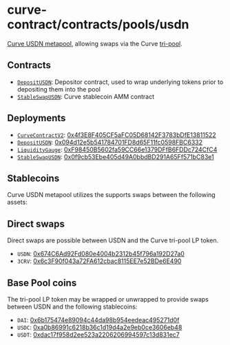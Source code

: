 # curve-contract/contracts/pools/usdn

[Curve USDN metapool](https://www.curve.fi/usdn), allowing swaps via the Curve [tri-pool](../3pool).

## Contracts

* [`DepositUSDN`](DepositUSDN.vy): Depositor contract, used to wrap underlying tokens prior to depositing them into the pool
* [`StableSwapUSDN`](StableSwapUSDN.vy): Curve stablecoin AMM contract

## Deployments

* [`CurveContractV2`](../../tokens/CurveTokenV2.vy): [0x4f3E8F405CF5aFC05D68142F3783bDfE13811522](https://etherscan.io/address/0x4f3E8F405CF5aFC05D68142F3783bDfE13811522)
* [`DepositUSDN`](DepositUSDN.vy): [0x094d12e5b541784701FD8d65F11fc0598FBC6332](https://etherscan.io/address/0x094d12e5b541784701FD8d65F11fc0598FBC6332)
* [`LiquidityGauge`](../../gauges/LiquidityGauge.vy): [0xF98450B5602fa59CC66e1379DFfB6FDDc724CfC4](https://etherscan.io/address/0xF98450B5602fa59CC66e1379DFfB6FDDc724CfC4)
* [`StableSwapUSDN`](StableSwapUSDN.vy): [0x0f9cb53Ebe405d49A0bbdBD291A65Ff571bC83e1](https://etherscan.io/address/0x0f9cb53Ebe405d49A0bbdBD291A65Ff571bC83e1)

## Stablecoins

Curve USDN metapool utilizes the supports swaps between the following assets:

## Direct swaps

Direct swaps are possible between USDN and the Curve tri-pool LP token.

* `USDN`: [0x674C6Ad92Fd080e4004b2312b45f796a192D27a0](https://etherscan.io/address/0x674C6Ad92Fd080e4004b2312b45f796a192D27a0)
* `3CRV`: [0x6c3F90f043a72FA612cbac8115EE7e52BDe6E490](https://etherscan.io/address/0x6c3F90f043a72FA612cbac8115EE7e52BDe6E490)

## Base Pool coins

The tri-pool LP token may be wrapped or unwrapped to provide swaps between USDN and the following stablecoins:

* `DAI`: [0x6b175474e89094c44da98b954eedeac495271d0f](https://etherscan.io/address/0x6b175474e89094c44da98b954eedeac495271d0f)
* `USDC`: [0xa0b86991c6218b36c1d19d4a2e9eb0ce3606eb48](https://etherscan.io/address/0xa0b86991c6218b36c1d19d4a2e9eb0ce3606eb48)
* `USDT`: [0xdac17f958d2ee523a2206206994597c13d831ec7](https://etherscan.io/address/0xdac17f958d2ee523a2206206994597c13d831ec7)
